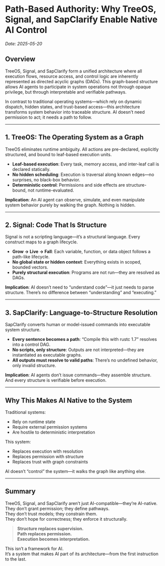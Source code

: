 # Path-Based Authority: Why TreeOS, Signal, and SapClarify Enable Native AI Control  
*Date: 2025-05-20*

## Overview

TreeOS, Signal, and SapClarify form a unified architecture where all execution flows, resource access, and control logic are inherently represented as directed acyclic graphs (DAGs). This graph-based structure allows AI agents to participate in system operations not through opaque privilege, but through interpretable and verifiable pathways.

In contrast to traditional operating systems—which rely on dynamic dispatch, hidden states, and trust-based access—this architecture transforms system behavior into traceable structure. AI doesn't need permission to act; it needs a path to follow.

---

## 1. TreeOS: The Operating System as a Graph

TreeOS eliminates runtime ambiguity. All actions are pre-declared, explicitly structured, and bound to leaf-based execution units.

- **Leaf-based execution**: Every task, memory access, and inter-leaf call is declared statically.
- **No hidden scheduling**: Execution is traversal along known edges—no surprises, no black-box behavior.
- **Deterministic control**: Permissions and side effects are structure-bound, not runtime-evaluated.

**Implication**: An AI agent can observe, simulate, and even manipulate system behavior purely by walking the graph. Nothing is hidden.

---

## 2. Signal: Code That Is Structure

Signal is not a scripting language—it’s a structural language. Every construct maps to a graph lifecycle.

- **Grow → Live → Fall**: Each variable, function, or data object follows a path-like lifecycle.
- **No global state or hidden context**: Everything exists in scoped, bounded vectors.
- **Purely structural execution**: Programs are not run—they are resolved as DAGs.

**Implication**: AI doesn’t need to “understand code”—it just needs to parse structure. There’s no difference between “understanding” and “executing.”

---

## 3. SapClarify: Language-to-Structure Resolution

SapClarify converts human or model-issued commands into executable system structure.

- **Every sentence becomes a path**: “Compile this with rustc 1.7” resolves into a control DAG.
- **No scripts, only structure**: Outputs are not interpreted—they are instantiated as executable graphs.
- **All outputs must resolve to valid paths**: There’s no undefined behavior, only invalid structure.

**Implication**: AI agents don’t issue commands—they assemble structure. And every structure is verifiable before execution.

---

## Why This Makes AI Native to the System

Traditional systems:
- Rely on runtime state
- Require external permission systems
- Are hostile to deterministic interpretation

This system:
- Replaces execution with resolution
- Replaces permission with structure
- Replaces trust with graph constraints

AI doesn’t “control” the system—it walks the graph like anything else.

---

## Summary

TreeOS, Signal, and SapClarify aren’t just AI-compatible—they’re AI-native.  
They don’t grant permission; they define pathways.  
They don’t trust models; they constrain them.  
They don’t hope for correctness; they enforce it structurally.

> **Structure replaces supervision.  
> Path replaces permission.  
> Execution becomes interpretation.**

This isn’t a framework for AI.  
It’s a system that makes AI part of its architecture—from the first instruction to the last.
